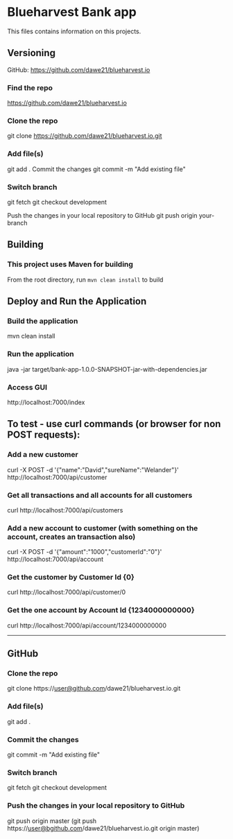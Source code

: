 # Blueharvest Bank app

This files contains information on this projects.

## Versioning

GitHub: https://github.com/dawe21/blueharvest.io

### Find the repo
https://github.com/dawe21/blueharvest.io

### Clone the repo
git clone https://github.com/dawe21/blueharvest.io.git

### Add file(s)
git add .
Commit the changes
git commit -m "Add existing file"

### Switch branch
git fetch
git checkout development

Push the changes in your local repository to GitHub
git push origin your-branch

## Building

### This project uses Maven for building
From the root directory, run ``mvn clean install`` to build

## Deploy and Run the Application

### Build the application
mvn clean install

### Run the application
java -jar target/bank-app-1.0.0-SNAPSHOT-jar-with-dependencies.jar

### Access GUI
http://localhost:7000/index

## To test - use curl commands (or browser for non POST requests):

### Add a new customer
curl -X POST -d '{"name":"David","sureName":"Welander"}' http://localhost:7000/api/customer

### Get all transactions and all accounts for all customers
curl http://localhost:7000/api/customers

### Add a new account to customer (with something on the account, creates an transaction also)
curl -X POST -d '{"amount":"1000","customerId":"0"}' http://localhost:7000/api/account

### Get the customer by Customer Id {0}
curl http://localhost:7000/api/customer/0

### Get the one account by Account Id {1234000000000}
curl http://localhost:7000/api/account/1234000000000

---

## GitHub

### Clone the repo
git clone https://user@github.com/dawe21/blueharvest.io.git

### Add file(s)
git add .
### Commit the changes

git commit -m "Add existing file"

### Switch branch
git fetch
git checkout development

### Push the changes in your local repository to GitHub
git push origin master
(git push https://user@bgithub.com/dawe21/blueharvest.io.git origin master)
